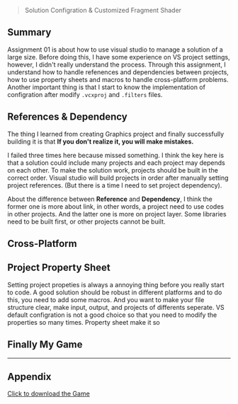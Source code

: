 > Solution Configration & Customized Fragment Shader


## Summary
Assignment 01 is about how to use visual studio to manage a solution of a large size. Before doing this, I have some experience on VS project settings, however, I didn't really understand the process. Through this assignment, I understand how to handle refenences and dependencies between projects, how to use property sheets and macros to handle cross-platform problems. Another important thing is that I start to know the implementation of configration after modify `.vcxproj` and `.filters` files.


## References & Dependency
The thing I learned from creating Graphics project and finally successfully building it is that **If you don't realize it, you will make mistakes.**

I failed three times here because missed something. I think the key here is that a solution could include many projects and each project may depends on each other. To make the solution work, projects should be built in the correct order. Visual studio will build projects in order after manually setting project references. (But there is a time I need to set project dependency).

About the difference between **Reference** and **Dependency**, I think the former one is more about link, in other words, a project need to use codes in other projects. And the latter one is more on project layer. Some libraries need to be built first, or other projects cannot be built.

## Cross-Platform  

## Project Property Sheet
Setting project propeties is always a annoying thing before you really start to code. A good solution should be robust in different platforms and to do this, you need to add some macros. And you want to make your file structure clear, make input, output, and projects of differents seperate. VS default configration is not a good choice so that you need to modify the properties so many times.
Property sheet make it so

## Finally My Game
 



---

## Appendix

[Click to download the Game](/assets/A01_Zhitao.zip)
